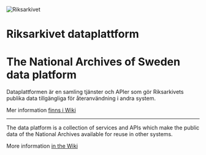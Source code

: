 ![Riksarkivet](https://sok.riksarkivet.se/Administration/Images/Layout/logo2.png)

# Riksarkivet dataplattform
# The National Archives of Sweden data platform

Dataplattformen är en samling tjänster och APIer som gör Riksarkivets publika data tillgängliga för återanvändning i andra system.

Mer information [finns i Wiki](https://github.com/Riksarkivet/dataplattform/wiki) 

----

The data platform is a collection of services and APIs which make the public data of the National Archives available for reuse in other systems.

More information [in the Wiki](https://github.com/Riksarkivet/dataplattform/wiki/Home-english-version)

